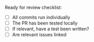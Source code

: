 Ready for review checklist:
- [ ] All commits run individually
- [ ] The PR has been tested locally
- [ ] If relevant, have a test been written?
- [ ] Are relevant issues linked
